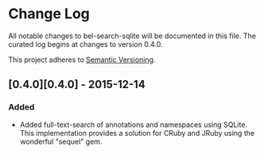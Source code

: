 # Change Log
All notable changes to bel-search-sqlite will be documented in this file. The curated log begins at changes to version 0.4.0.

This project adheres to [Semantic Versioning](http://semver.org/).

## [0.4.0][0.4.0] - 2015-12-14
### Added
- Added full-text-search of annotations and namespaces using SQLite. This implementation provides a solution for CRuby and JRuby using the wonderful "sequel" gem.
